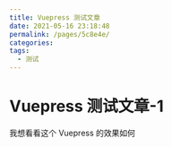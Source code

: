 ```yaml
---
title: Vuepress 测试文章
date: 2021-05-16 23:18:48
permalink: /pages/5c8e4e/
categories:
tags:
  - 测试
---
```

# Vuepress 测试文章-1

我想看看这个 Vuepress 的效果如何